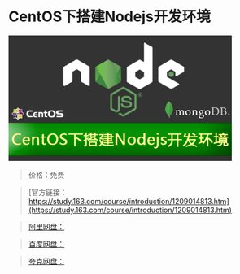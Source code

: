 # CentOS下搭建Nodejs开发环境

![img](../../../assets/study163/free/29860f45af844dbeaec35d0b3bd055cb.png)

> 价格：免费

> [官方链接：https://study.163.com/course/introduction/1209014813.htm](https://study.163.com/course/introduction/1209014813.htm)

> [阿里网盘：]()

> [百度网盘：]()

> [夸克网盘：]()
